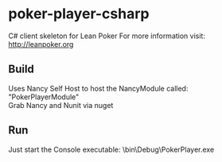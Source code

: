 poker-player-csharp
===================

C# client skeleton for Lean Poker For more information visit: http://leanpoker.org


Build 
---------
Uses Nancy Self Host to host the NancyModule called: "PokerPlayerModule"   
Grab Nancy and Nunit via nuget
 
 
Run
---------
Just start the Console executable: \bin\Debug\PokerPlayer.exe


